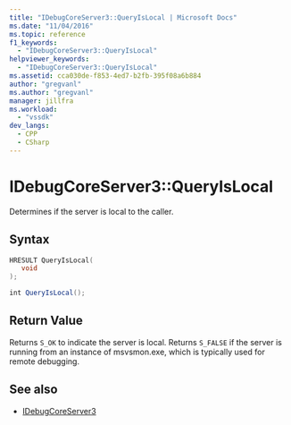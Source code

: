 ```yaml
---
title: "IDebugCoreServer3::QueryIsLocal | Microsoft Docs"
ms.date: "11/04/2016"
ms.topic: reference
f1_keywords:
  - "IDebugCoreServer3::QueryIsLocal"
helpviewer_keywords:
  - "IDebugCoreServer3::QueryIsLocal"
ms.assetid: cca030de-f853-4ed7-b2fb-395f08a6b884
author: "gregvanl"
ms.author: "gregvanl"
manager: jillfra
ms.workload:
  - "vssdk"
dev_langs:
  - CPP
  - CSharp
---
```

# IDebugCoreServer3::QueryIsLocal
Determines if the server is local to the caller.

## Syntax

```cpp
HRESULT QueryIsLocal(
   void
);
```

```csharp
int QueryIsLocal();
```

## Return Value
 Returns `S_OK` to indicate the server is local. Returns `S_FALSE` if the server is running from an instance of msvsmon.exe, which is typically used for remote debugging.

## See also
- [IDebugCoreServer3](../../../extensibility/debugger/reference/idebugcoreserver3.md)